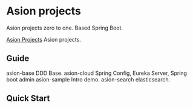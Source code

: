 Asion projects
==============

Asion projects zero to one.
Based Spring Boot.

[Asion Projects](http://www.asion-projects.org/) Asion projects.

Guide
-----
asion-base  DDD Base.
asion-cloud Spring Config, Eureka Server, Spring boot admin
asion-sample Intro demo.
asion-search elasticsearch.



Quick Start
------------